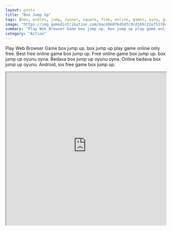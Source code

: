 ```yaml
---
layout: posts
title: "Box Jump Up"
tags: [box, endles, jump, runner, square, free, online, games, oyna, game, free, games, play, play, games]
image: "https://img.gamedistribution.com/bac49b876d5dfc9cd169c22ef5178ca7.jpg"
summary: "Play Web Browser Game box jump up. box jump up play game online only free. Best free online game box jump up. Free online game box jump up. box jump up oyunu oyna. Bedava box jump up oyunu oyna. Online bedava box jump up oyunu. Android, ios free game box jump up."
category: "Action"
---
```


Play Web Browser Game box jump up. box jump up play game online only free. Best free online game box jump up. Free online game box jump up. box jump up oyunu oyna. Bedava box jump up oyunu oyna. Online bedava box jump up oyunu. Android, ios free game box jump up.

<iframe width="100%" height="480px;" src="https://html5.gamedistribution.com/bac49b876d5dfc9cd169c22ef5178ca7/"></iframe>